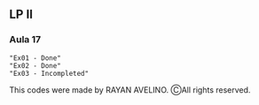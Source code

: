 ## LP II ##

### Aula 17 ###

```
"Ex01 - Done"
"Ex02 - Done"
"Ex03 - Incompleted"
```

This codes were made by RAYAN AVELINO. ⒸAll rights reserved.
